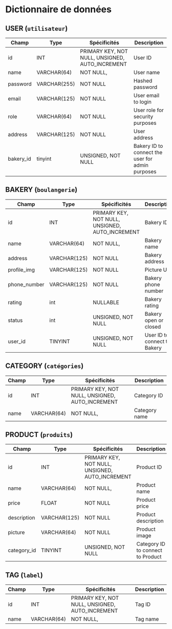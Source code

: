# Dictionnaire de données

## USER (`utilisateur`)

|Champ|Type|Spécificités|Description|
|-|-|-|-|
|id|INT|PRIMARY KEY, NOT NULL, UNSIGNED, AUTO_INCREMENT|User ID|
|name|VARCHAR(64)|NOT NULL,|User name|
|password|VARCHAR(255)|NOT NULL|Hashed password|
|email|VARCHAR(125)|NOT NULL|User email to login|
|role|VARCHAR(64)|NOT NULL|User role for security purposes|
|address|VARCHAR(125)|NOT NULL|User address|
|bakery_id|tinyint|UNSIGNED, NOT NULL|Bakery ID to connect the user for admin purposes|

## BAKERY (`boulangerie`)

|Champ|Type|Spécificités|Description|
|-|-|-|-|
|id|INT|PRIMARY KEY, NOT NULL, UNSIGNED, AUTO_INCREMENT|Bakery ID|
|name|VARCHAR(64)|NOT NULL,|Bakery name|
|address|VARCHAR(125)|NOT NULL|Bakery address|
|profile_img|VARCHAR(125)|NOT NULL|Picture URL|
|phone_number|VARCHAR(125)|NOT NULL|Bakery phone number|
|rating|int|NULLABLE|Bakery rating|
|status|int|UNSIGNED, NOT NULL| Bakery open or closed |
|user_id|TINYINT|UNSIGNED, NOT NULL|User ID to connect to Bakery 

## CATEGORY (`catégories`) 

|Champ|Type|Spécificités|Description|
|-|-|-|-|
|id|INT|PRIMARY KEY, NOT NULL, UNSIGNED, AUTO_INCREMENT|Category ID|
|name|VARCHAR(64)|NOT NULL,|Category name|


## PRODUCT (`produits`)

|Champ|Type|Spécificités|Description|
|-|-|-|-|
|id|INT|PRIMARY KEY, NOT NULL, UNSIGNED, AUTO_INCREMENT|Product ID|
|name|VARCHAR(64)|NOT NULL,|Product name|
|price|FLOAT|NOT NULL|Product price|
|description|VARCHAR(125)|NOT NULL|Product description|
|picture|VARCHAR(64)|NOT NULL|Product image|
|category_id|TINYINT|UNSIGNED, NOT NULL| Category ID to connect to Product

## TAG (`label`)

|Champ|Type|Spécificités|Description|
|-|-|-|-|
|id|INT|PRIMARY KEY, NOT NULL, UNSIGNED, AUTO_INCREMENT|Tag ID|
|name|VARCHAR(64)|NOT NULL,|Tag name|